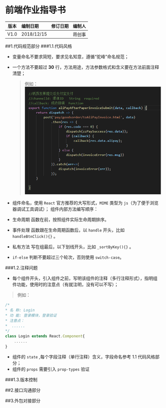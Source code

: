 # 前端作业指导书

版本  |  编制日期  |  修订日期  |  编制人
---|:--|:--:|---:
V1.0  | 2018/12/15 |          |  蒋创事

##1.代码规范部分
###1.1.代码风格
* 变量命名不要求简短，要求见名知意，遵循“驼峰”命名规范；
* 一个方法不要超过 **30** 行，方法用途，方法参数格式和含义要在方法前面注释清楚；
    >例如：
![方法示例](./img/前端作业指导书/functionEx.png)

* 组件命名，使用 `React` 官方推荐的大写形式，`MIME` 类型为 `js`（为了便于浏览器调试工具调试）；
    组件内部方法编写顺序：
* 生命周期 函数在前，按照组件实际生命周期排序。
* 事件处理 函数跟在生命周期函数后，以 `handle` 开头，比如 `handleBtnClick(){}` 。
* 私有方法 写在组最后，以下划线开头，比如 `_sortByKey(){}` 。
* `if-else` 判断不要超过三个轮次，否则使用 `switch-case`。


###1.2.注释问题
* 每个组件开头，引入组件之前，写明该组件的注释（多行注释形式），指明组件功能，使用时的注意点（有就注明，没有可以不写）；
>例如：
```javascript
/* 
* 名 称: Login 
* 功 能: 登录模块，登录验证 
* 注意点：
*  ......
*/
class Login extends React.Component{
    ......
}
```


* 组件的 `state` ,每个字段注释（单行注释）含义，字段命名参考 1.1 代码风格部分；
* 组件的 `props` 需要引入 `prop-types` 验证


###1.3.版本控制


##2.接口沟通部分


##3.外包对接部分